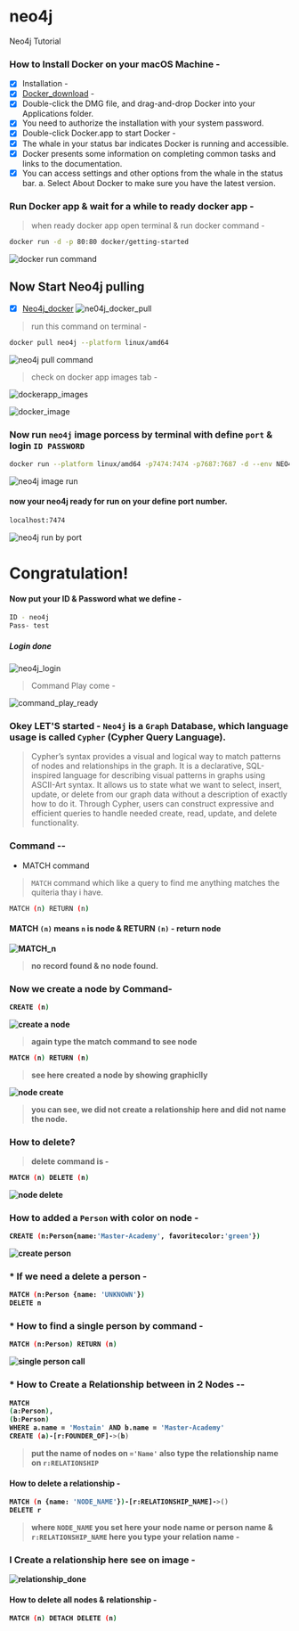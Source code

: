 # neo4j
Neo4j Tutorial  
### How to Install Docker on your macOS Machine -
- [x] Installation -
- [x] [Docker_download](https://download.docker.com/mac/beta/Docker.dmg) -
- [x] Double-click the DMG file, and drag-and-drop Docker into your Applications folder.
- [x] You need to authorize the installation with your system password.
- [x] Double-click Docker.app to start Docker -
- [x] The whale in your status bar indicates Docker is running and accessible.
- [x] Docker presents some information on completing common tasks and links to the documentation.
- [x] You can access settings and other options from the whale in the status bar. a. Select About Docker to make sure you have the latest version.

### Run Docker app & wait for a while to ready docker app -
> when ready docker app open terminal & run docker command -
```bash 
docker run -d -p 80:80 docker/getting-started
```
![docker run command](https://user-images.githubusercontent.com/77927449/128215485-fffbd083-b377-4b27-83f1-8f1643624c64.png)

## Now Start Neo4j pulling
- [x] [Neo4j_docker](https://hub.docker.com/_/neo4j)
![ne04j_docker_pull](https://user-images.githubusercontent.com/77927449/128216121-8842407e-57d0-405d-ab60-b9c768142191.png)

> run this command on terminal -
```bash
docker pull neo4j --platform linux/amd64
```
![neo4j pull command](https://user-images.githubusercontent.com/77927449/128215550-d08862cb-da66-42b1-87f4-a43d1253dd71.png)

> check on docker app images tab -

![dockerapp_images](https://user-images.githubusercontent.com/77927449/128216860-998ec266-4704-4c8a-ab3a-77f2a16b9852.png)

![docker_image](https://user-images.githubusercontent.com/77927449/128217360-eb9809f9-9760-4f6f-a0e9-3724815da717.png)

### Now run `neo4j` image porcess by terminal with define `port` & login `ID PASSWORD`

```bash
docker run --platform linux/amd64 -p7474:7474 -p7687:7687 -d --env NEO4J_AUTH=neo4j/test neo4j:latest
```
![neo4j image run](https://user-images.githubusercontent.com/77927449/128220664-6368764e-7f33-4576-8314-d86c2d140ac2.png)

#### now your neo4j ready for run on your define port number.
```bash
localhost:7474
```
![neo4j run by port](https://user-images.githubusercontent.com/77927449/128221622-ac800daa-c52b-4c71-99ea-cba03b14b64c.png)
# Congratulation!
#### Now put your ID & Password what we define -
```bash
ID - neo4j
Pass- test
```
##### Login done
![neo4j_login](https://user-images.githubusercontent.com/77927449/128222347-1641f229-ab1d-4578-affd-1469d2fbdd11.png)

> Command Play come -

![command_play_ready](https://user-images.githubusercontent.com/77927449/128223737-156cabe0-da0f-4615-a5c8-0de0c0644701.png)

### Okey LET'S started - `Neo4j` is a `Graph` Database, which language usage is called `Cypher` (Cypher Query Language).
>Cypher’s syntax provides a visual and logical way to match patterns of nodes and relationships in the graph. It is a declarative, SQL-inspired language for describing visual patterns in graphs using ASCII-Art syntax. It allows us to state what we want to select, insert, update, or delete from our graph data without a description of exactly how to do it. Through Cypher, users can construct expressive and efficient queries to handle needed create, read, update, and delete functionality.

### Command --
* MATCH command 
> `MATCH` command which like a query to find me anything matches the quiteria thay i have. 
```bash
MATCH (n) RETURN (n)
```
#### MATCH `(n)` <b>means<b> `n` is node & RETURN `(n)` - return node
  
  ![MATCH_n](https://user-images.githubusercontent.com/77927449/128233093-521a93da-5be3-43f0-a74f-aa62c799b2d1.png)
> no record found & no node found.

### Now we create a node by Command-
  ```bash
  CREATE (n)
  ```
  ![create a node](https://user-images.githubusercontent.com/77927449/128234038-3463c624-103b-450f-bcf5-58144e738c3d.png)
  
> again type the match command to see node
  ```bash
MATCH (n) RETURN (n)
```
> see here created a node by showing graphiclly

  ![node create](https://user-images.githubusercontent.com/77927449/128234384-63d2c12f-b449-4eb2-aac3-fbc9986d6ed8.png)
> you can see, we did not create a relationship here and did not name the node.
  
### How to delete?
  > delete command is -
```bash
MATCH (n) DELETE (n)
```
![node delete](https://user-images.githubusercontent.com/77927449/128235532-f9539000-e44b-4797-9ee6-a9668ce3ab76.png)

  ### How to added a `Person` with color on node -
  ```bash
  CREATE (n:Person{name:'Master-Academy', favoritecolor:'green'})
  ```
  ![create person](https://user-images.githubusercontent.com/77927449/128397965-b6e4d0ab-65f8-47d6-b883-bc233040ad30.png)

  
### * If we need a delete a person -
  ```bash
MATCH (n:Person {name: 'UNKNOWN'})
DELETE n
```
### * How to find a single person by command -
  ```bash
MATCH (n:Person) RETURN (n)
```
![single person call](https://user-images.githubusercontent.com/77927449/128399496-374fca27-e62c-49e8-8770-0f0e6f557471.png)
  
  ### * How to Create a Relationship between in 2 Nodes --
  ```bash
MATCH
  (a:Person),
  (b:Person)
WHERE a.name = 'Mostain' AND b.name = 'Master-Academy'
CREATE (a)-[r:FOUNDER_OF]->(b)
```
  > put the name of nodes on `='Name'` also type the relationship name on `r:RELATIONSHIP`
  
  #### How to delete a relationship -
```bash
MATCH (n {name: 'NODE_NAME'})-[r:RELATIONSHIP_NAME]->()
DELETE r
```
  > where `NODE_NAME` you set here your node name or person name & `r:RELATIONSHIP_NAME` here you type your relation name -
  
### I Create a relationship here see on image -

  ![relationship_done](https://user-images.githubusercontent.com/77927449/128410167-008c698d-047f-4826-9bfd-5778939ee715.png)
  
  #### How to delete all nodes & relationship -
  ```bash
  MATCH (n) DETACH DELETE (n)
  ```

